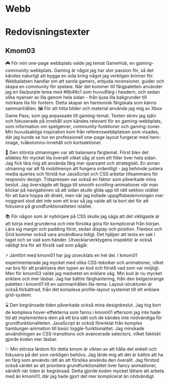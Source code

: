 # Webb

# Redovisningstexter

## Kmom03

🎮 För min one-page webbplats valde jag temat GameHub, en gaming-community webbplats. Gaming är något jag har stor passion för, så det kändes naturligt att bygga en sida kring något jag verkligen brinner för. Webbplatsen handlar om att samla gamers, erbjuda recensioner, guider och skapa en community för spelare. När det kommer till färgpaletten använder jag en lila/purple tema med #6b46c1 som huvudfärg i headern, och sedan olika nyanser av lila genom hela sidan - från ljusa lila bakgrunder till mörkare lila för footern. Detta skapar en harmonisk färgskala som känns sammanhållen.
🖼️ För att hitta bilder och material använde jag mig av Xbox Game Pass, som jag anpassade till gaming-temat. Texten skrev jag själv och fokuserade på innehåll som kändes relevant för en gaming-webbplats, som information om spelgenrer, community-funktioner och gaming-zoner. Min huvudsakliga inspiration kom från referenswebbplatsen som visades, där jag kunde se hur en professionell one-page layout fungerar med hero-image, tvåkolumns-innehåll och kortsektioner.

🎨 Den största utmaningen var att balansera färgtemat. Först blev det alldeles för mycket lila överallt vilket såg ut som ett filter över hela sidan. Jag fick lära mig att använda färg mer sparsamt och strategiskt. En annan utmaning var att få mobilmenyn att fungera ordentligt - jag behövde justera media queries och förstå hur JavaScript och CSS arbetar tillsammans för responsiv design. Tidspressen var också en faktor som påverkade mina beslut. Jag övervägde att lägga till smooth scrolling-animationer när man klickar på navigationen så att sidan skulle glida upp till rätt sektion istället för att bara hoppa dit direkt, men när jag kollade uppgiftsbeskrivningen mer noggrant stod det inte som ett krav så jag valde att ta bort det för att fokusera på grundfunktionaliteten istället.

📚 För någon som är nybörjare på CSS skulle jag säga att det viktigaste är att börja med grunderna och inte försöka göra för komplicerat från början. Lära sig margin och padding först, sedan display och position. Flexbox och Grid kommer också vara användbara tidigt. Det hjälper att testa en sak i taget och se vad som händer. Utvecklarverktygens inspektör är också väldigt bra för att förstå vad som pågår.

⚡ Jämfört med kmom01 har jag utvecklats en hel del. I kmom01 experimenterade jag mycket med olika CSS-tekniker och animationer, vilket var bra för att praktisera den typen av kod och förstå vad som var möjligt. Men för kmom03 valde jag medvetet en enklare väg. Min kod är nu mycket enklare och mer läsbar. Jag har bättre färghantering, från den beige/orange paletten i kmom01 till en sammanhållen lila-tema. Layout-strukturen är också förbättrad, från det komplexa profile-layout systemet till ett enklare grid-system.

⌛ Den begränsade tiden påverkade också mina designbeslut. Jag tog bort de komplexa hover-effekterna som fanns i kmom01 eftersom jag inte hade tid att implementera dem på ett bra sätt och de kändes inte nödvändiga för grundfunktionaliteten. JavaScript är också förenklat från komplex hamburger-animation till basic toggle-funktionalitet. Jag minskade användningen av CSS-transitions och avancerade selectors, vilket faktiskt gjorde koden mer läsbar.

✨ Min största lärdom för detta kmom är vikten av att hålla det enkelt och fokusera på det som verkligen behövs. Jag lärde mig att det är bättre att ha en färg som används rätt än att försöka använda den överallt. Jag förstod också värdet av att prioritera grundfunktionalitet över fancy animationer, särskilt när tiden är begränsad. Detta gjorde koden mycket lättare att arbeta med än kmom01, där jag hade gjort det mer komplicerat än nödvändigt.